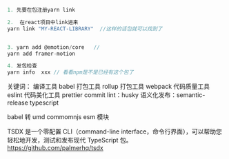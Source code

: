 ```js
1. 先要在包注册yarn link

2.  在react项目中link进来
yarn link "MY-REACT-LIBRARY"  //这样的话包就可以找到了


3. yarn add @emotion/core   //
yarn add framer-motion

4. 发包检查
yarn info  xxx // 看看npm是不是已经有这个包了
```

关键词： 编译工具 babel 打包工具 rollup 打包工具 webpack 代码质量工具 eslint 代码美化工具 prettier commit lint：husky 语义化发布：semantic-release typescript

babel 转 umd commomnjs esm 模块

TSDX 是一个零配置 CLI（command-line interface，命令行界面），可以帮助您轻松地开发，测试和发布现代 TypeScript 包。
https://github.com/palmerhq/tsdx
